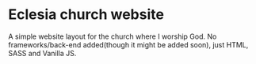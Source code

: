 # Eclesia church website
A simple website layout for the church where I worship God.
No frameworks/back-end added(though it might be added soon), just HTML, SASS and Vanilla JS.